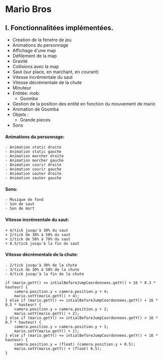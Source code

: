 # Mario Bros
   
 ## I. Fonctionnalitées implémentées.  
   
- Creation de la fenetre de jeu  
- Animations du personnage  
- Affichage d'une map  
- Défilement de la map  
- Gravité  
- Collisions avec la map  
- Saut (sur place, en marchant, en courant)  
- Vitesse incrémentale du saut  
- Vitesse décrémentale de la chute  
- Minuteur
- Entitée: mob:  
    - Goomba  
- Gestion de la position des entité en fonction du mouvement de mario  
- Animation de Goomba  
- Objets :  
    - Grande pieces
- Sons  
#### Animations du personnage:  
    - Animation static droite  
    - Animation static gauche  
    - Animation marcher droite  
    - Animation marcher gauche  
    - Animation courir droite  
    - Animation courir gauche  
    - Animation sauter droite  
    - Animation sauter gauche  

#### Sons:
    - Musique de fond
    - Son de saut
    - Son de mort    
  
#### Vitesse incrémentale du saut:  
    + 4/tick jusqu'à 30% du saut  
    + 2/tick de 30% à 50% du saut  
    + 1/tick de 50% à 70% du saut  
    + 0.5/tick jusqu'à la fin du saut  

#### Vitesse décrémentale de la chute:  
    - 2/tick jusqu'à 30% de la chute  
    - 3/tick de 30% à 50% de la chute  
    - 4/tick jusqu'à la fin de la chute  
  
    
```
if (mario.getY() <= intialBeforeJumpCoordonnees.getY() + 16 * 0.3 * hauteur) {  
	camera.position.y = camera.position.y + 4;  
	mario.setY(mario.getY() + 4);  
} else if (mario.getY() <= intialBeforeJumpCoordonnees.getY() + 16 * 0.5 * hauteur) {  
	camera.position.y = camera.position.y + 2;  
	mario.setY(mario.getY() + 2);  
} else if (mario.getY() <= intialBeforeJumpCoordonnees.getY() + 16 * 0.7 * hauteur) {  
	camera.position.y = camera.position.y + 1;  
	mario.setY(mario.getY() + 1);  
} else if (mario.getY() <= intialBeforeJumpCoordonnees.getY() + 16 * hauteur) {  
	camera.position.y = (float) (camera.position.y + 0.5);  
	mario.setY(mario.getY() + (float) 0.5);  
}
```